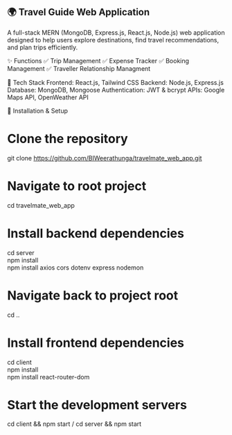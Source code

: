 ## 🌍 Travel Guide Web Application

A full-stack MERN (MongoDB, Express.js, React.js, Node.js) web application designed to help users explore destinations, find travel recommendations, and plan trips efficiently.

✨ Functions
✅ Trip Management
✅ Expense Tracker
✅ Booking Management
✅ Traveller Relationship Managment

🔧 Tech Stack
Frontend: React.js, Tailwind CSS
Backend: Node.js, Express.js
Database: MongoDB, Mongoose
Authentication: JWT & bcrypt
APIs: Google Maps API, OpenWeather API

🚀 Installation & Setup
# Clone the repository
git clone https://github.com/BIWeerathunga/travelmate_web_app.git

# Navigate to root project
cd travelmate_web_app  

# Install backend dependencies
cd server  
npm install  
npm install axios cors dotenv express nodemon  

# Navigate back to project root
cd ..  

# Install frontend dependencies
cd client  
npm install  
npm install react-router-dom  

# Start the development servers
cd client && npm start /
cd server && npm start  



